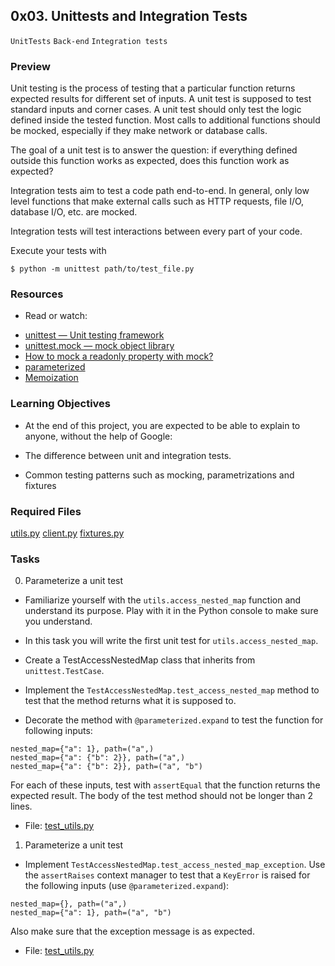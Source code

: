 
## 0x03. Unittests and Integration Tests

`UnitTests` `Back-end` `Integration tests`

### Preview

Unit testing is the process of testing that a particular function returns expected results for different set of inputs. A unit test is supposed to test standard inputs and corner cases. A unit test should only test the logic defined inside the tested function. Most calls to additional functions should be mocked, especially if they make network or database calls.

The goal of a unit test is to answer the question: if everything defined outside this function works as expected, does this function work as expected?

Integration tests aim to test a code path end-to-end. In general, only low level functions that make external calls such as HTTP requests, file I/O, database I/O, etc. are mocked.

Integration tests will test interactions between every part of your code.

Execute your tests with

`$ python -m unittest path/to/test_file.py`

### Resources
- Read or watch:

* [unittest — Unit testing framework](https://docs.python.org/3/library/unittest.html)
* [unittest.mock — mock object library](https://docs.python.org/3/library/unittest.mock.html)
* [How to mock a readonly property with mock?](https://stackoverflow.com/questions/11836436/how-to-mock-a-readonly-property-with-mock)
* [parameterized](https://pypi.org/project/parameterized/)
* [Memoization](https://en.wikipedia.org/wiki/Memoization)

### Learning Objectives
- At the end of this project, you are expected to be able to explain to anyone, without the help of Google:

- The difference between unit and integration tests.
- Common testing patterns such as mocking, parametrizations and fixtures

### Required Files
[utils.py](https://github.com/wishon1/alx-backend-python/blob/main/0x03-Unittests_and_integration_tests/util.py)
[client.py](https://github.com/wishon1/alx-backend-python/blob/main/0x03-Unittests_and_integration_tests/client.py)
[fixtures.py](https://github.com/wishon1/alx-backend-python/blob/main/0x03-Unittests_and_integration_tests/fixtures.py)

### Tasks
0. Parameterize a unit test
- Familiarize yourself with the `utils.access_nested_map` function and understand its purpose. Play with it in the Python console to make sure you understand.

- In this task you will write the first unit test for `utils.access_nested_map`.
- Create a TestAccessNestedMap class that inherits from `unittest.TestCase`.
- Implement the `TestAccessNestedMap.test_access_nested_map` method to test that the method returns what it is supposed to.
- Decorate the method with `@parameterized.expand` to test the function for following inputs:
```
nested_map={"a": 1}, path=("a",)
nested_map={"a": {"b": 2}}, path=("a",)
nested_map={"a": {"b": 2}}, path=("a", "b")
```
For each of these inputs, test with `assertEqual` that the function returns the expected result.
The body of the test method should not be longer than 2 lines.

- File: [test_utils.py](github.com/wishon1/alx-backend-python/0x03-Unittests_and_integration_tests/test_util.py)

1. Parameterize a unit test
- Implement `TestAccessNestedMap.test_access_nested_map_exception`. Use the `assertRaises` context manager to test that a `KeyError` is raised for the following inputs (use `@parameterized.expand`):
```
nested_map={}, path=("a",)
nested_map={"a": 1}, path=("a", "b")
```
Also make sure that the exception message is as expected.
- File: [test_utils.py](github.com/wishon1/alx-backend-python/0x03-Unittests_and_integration_tests/test_util.py)
